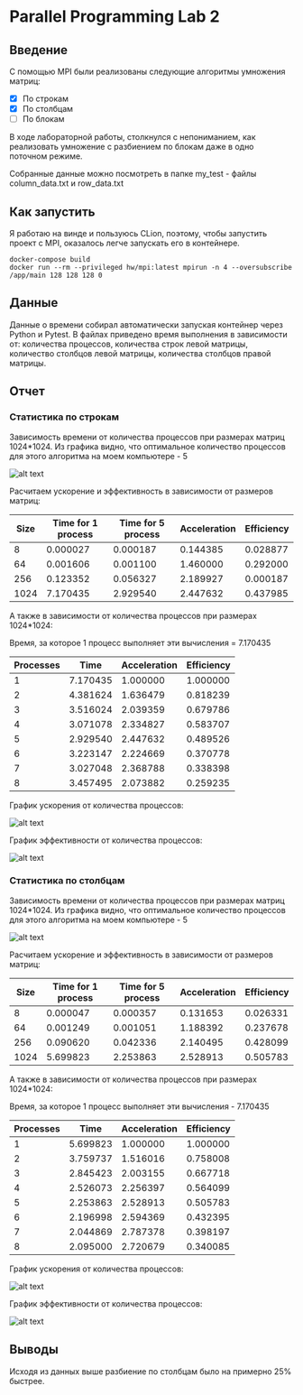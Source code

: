 # Parallel Programming Lab 2

## Введение
С помощью MPI были реализованы следующие алгоритмы умножения матриц:
- [x] По строкам
- [x] По столбцам
- [ ] По блокам

В ходе лабораторной работы, столкнулся с непониманием, 
как реализовать умножение с разбиением по блокам даже в
одно поточном режиме.

Собранные данные можно посмотреть в папке my_test - 
файлы column_data.txt и row_data.txt

## Как запустить
Я работаю на винде и пользуюсь CLion, поэтому, чтобы запустить проект с MPI,
оказалось легче запускать его в контейнере.

    docker-compose build
    docker run --rm --privileged hw/mpi:latest mpirun -n 4 --oversubscribe /app/main 128 128 128 0

## Данные
Данные о времени собирал автоматически запуская контейнер через Python и Pytest.
В файлах приведено время выполнения в зависимости от:
количества процессов, количества строк левой матрицы,
количество столбцов левой матрицы, количества столбцов правой матрицы.

## Отчет

### Статистика по строкам
Зависимость времени от количества процессов 
при размерах матриц 1024*1024. Из графика видно, что
оптимальное количество процессов для этого алгоритма
на моем компьютере - 5

![alt text](https://github.com/Dmitry-Vargin-HSE-works/ParallelProgrammingLab2/blob/master/my_test/img/by_rows/time_by_process.png?raw=true)

Расчитаем ускорение и эффективность в зависимости от размеров матриц:

| Size | Time for 1 process | Time for 5 process | Acceleration | Efficiency |
|------|--------------------|--------------------|--------------|------------|
| 8    | 0.000027           | 0.000187           | 0.144385     | 0.028877   |
| 64   | 0.001606           | 0.001100           | 1.460000     | 0.292000   |
| 256  | 0.123352           | 0.056327           | 2.189927     | 0.000187   |
| 1024 | 7.170435           | 2.929540           | 2.447632     | 0.437985   |

А также в зависимости от количества процессов при размерах 1024*1024:

Время, за которое 1 процесс выполняет эти вычисления = 7.170435

| Processes | Time     | Acceleration | Efficiency |
|-----------|----------|--------------|------------|
| 1         | 7.170435 | 1.000000     | 1.000000   |
| 2         | 4.381624 | 1.636479     | 0.818239   |
| 3         | 3.516024 | 2.039359     | 0.679786   |
| 4         | 3.071078 | 2.334827     | 0.583707   |
| 5         | 2.929540 | 2.447632     | 0.489526   |
| 6         | 3.223147 | 2.224669     | 0.370778   |
| 7         | 3.027048 | 2.368788     | 0.338398   |
| 8         | 3.457495 | 2.073882     | 0.259235   |

График ускорения от количества процессов:

![alt text](https://github.com/Dmitry-Vargin-HSE-works/ParallelProgrammingLab2/blob/master/my_test/img/by_rows/acceleration_by_proc_num.png?raw=true)

График эффективности от количества процессов:

![alt text](https://github.com/Dmitry-Vargin-HSE-works/ParallelProgrammingLab2/blob/master/my_test/img/by_rows/efficiency_by_proc_num.png?raw=true)


### Статистика по столбцам
Зависимость времени от количества процессов
при размерах матриц 1024*1024. Из графика видно, что
оптимальное количество процессов для этого алгоритма
на моем компьютере - 5

![alt text](https://github.com/Dmitry-Vargin-HSE-works/ParallelProgrammingLab2/blob/master/my_test/img/by_columns/time_by_process.png?raw=true)

Расчитаем ускорение и эффективность в зависимости от размеров матриц:

| Size | Time for 1 process | Time for 5 process | Acceleration | Efficiency |
|------|--------------------|--------------------|--------------|------------|
| 8    | 0.000047           | 0.000357           | 0.131653     | 0.026331   |
| 64   | 0.001249           | 0.001051           | 1.188392     | 0.237678   |
| 256  | 0.090620           | 0.042336           | 2.140495     | 0.428099   |
| 1024 | 5.699823           | 2.253863           | 2.528913     | 0.505783   |

А также в зависимости от количества процессов при размерах 1024*1024:

Время, за которое 1 процесс выполняет эти вычисления - 7.170435

| Processes | Time     | Acceleration | Efficiency |
|-----------|----------|--------------|------------|
| 1         | 5.699823 | 1.000000     | 1.000000   |
| 2         | 3.759737 | 1.516016     | 0.758008   |
| 3         | 2.845423 | 2.003155     | 0.667718   |
| 4         | 2.526073 | 2.256397     | 0.564099   |
| 5         | 2.253863 | 2.528913     | 0.505783   |
| 6         | 2.196998 | 2.594369     | 0.432395   |
| 7         | 2.044869 | 2.787378     | 0.398197   |
| 8         | 2.095000 | 2.720679     | 0.340085   |

График ускорения от количества процессов:

![alt text](https://github.com/Dmitry-Vargin-HSE-works/ParallelProgrammingLab2/blob/master/my_test/img/by_columns/acceleration_by_proc_num.png?raw=true)

График эффективности от количества процессов:

![alt text](https://github.com/Dmitry-Vargin-HSE-works/ParallelProgrammingLab2/blob/master/my_test/img/by_columns/efficiency_by_proc_num.png?raw=true)


## Выводы
Исходя из данных выше разбиение по столбцам было на примерно 25% быстрее.